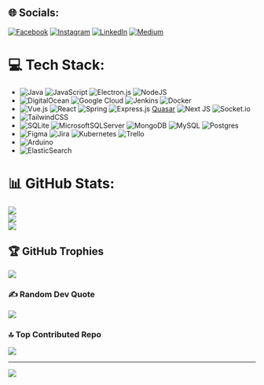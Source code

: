 
## 🌐 Socials:
[![Facebook](https://img.shields.io/badge/Facebook-%231877F2.svg?logo=Facebook&logoColor=white)](https://facebook.com/kutay.sendil) [![Instagram](https://img.shields.io/badge/Instagram-%23E4405F.svg?logo=Instagram&logoColor=white)](https://instagram.com/q._.tay) [![LinkedIn](https://img.shields.io/badge/LinkedIn-%230077B5.svg?logo=linkedin&logoColor=white)](https://linkedin.com/in/kutay-sendil) [![Medium](https://img.shields.io/badge/Medium-12100E?logo=medium&logoColor=white)](https://medium.com/@@kutaysendil) 

# 💻 Tech Stack:
* ![Java](https://img.shields.io/badge/java-%23ED8B00.svg?style=plastic&logo=java&logoColor=white) ![JavaScript](https://img.shields.io/badge/javascript-%23323330.svg?style=plastic&logo=javascript&logoColor=%23F7DF1E) ![Electron.js](https://img.shields.io/badge/Electron-191970?style=plastic&logo=Electron&logoColor=white) ![NodeJS](https://img.shields.io/badge/node.js-6DA55F?style=plastic&logo=node.js&logoColor=white)
* ![DigitalOcean](https://img.shields.io/badge/DigitalOcean-%230167ff.svg?style=plastic&logo=digitalOcean&logoColor=white) ![Google Cloud](https://img.shields.io/badge/Google%20Cloud-%234285F4.svg?style=plastic&logo=google-cloud&logoColor=white) ![Jenkins](https://img.shields.io/badge/jenkins-%232C5263.svg?style=plastic&logo=jenkins&logoColor=white) ![Docker](https://img.shields.io/badge/docker-%230db7ed.svg?style=plastic&logo=docker&logoColor=white)
* ![Vue.js](https://img.shields.io/badge/vuejs-%2335495e.svg?style=plastic&logo=vuedotjs&logoColor=%234FC08D) ![React](https://img.shields.io/badge/react-%2320232a.svg?style=plastic&logo=react&logoColor=%2361DAFB)  ![Spring](https://img.shields.io/badge/spring-%236DB33F.svg?style=plastic&logo=spring&logoColor=white) ![Express.js](https://img.shields.io/badge/express.js-%23404d59.svg?style=plastic&logo=express&logoColor=%2361DAFB) [Quasar](https://img.shields.io/badge/Quasar-16B7FB?style=plastic&logo=quasar&logoColor=black) ![Next JS](https://img.shields.io/badge/Next-black?style=plastic&logo=next.js&logoColor=white)    ![Socket.io](https://img.shields.io/badge/Socket.io-black?style=plastic&logo=socket.io&badgeColor=010101)
* ![TailwindCSS](https://img.shields.io/badge/tailwindcss-%2338B2AC.svg?style=plastic&logo=tailwind-css&logoColor=white) 
* ![SQLite](https://img.shields.io/badge/sqlite-%2307405e.svg?style=plastic&logo=sqlite&logoColor=white) ![MicrosoftSQLServer](https://img.shields.io/badge/Microsoft%20SQL%20Sever-CC2927?style=plastic&logo=microsoft%20sql%20server&logoColor=white) ![MongoDB](https://img.shields.io/badge/MongoDB-%234ea94b.svg?style=plastic&logo=mongodb&logoColor=white) ![MySQL](https://img.shields.io/badge/mysql-%2300f.svg?style=plastic&logo=mysql&logoColor=white) ![Postgres](https://img.shields.io/badge/postgres-%23316192.svg?style=plastic&logo=postgresql&logoColor=white) 	
* ![Figma](https://img.shields.io/badge/figma-%23F24E1E.svg?style=plastic&logo=figma&logoColor=white) ![Jira](https://img.shields.io/badge/jira-%230A0FFF.svg?style=plastic&logo=jira&logoColor=white) ![Kubernetes](https://img.shields.io/badge/kubernetes-%23326ce5.svg?style=plastic&logo=kubernetes&logoColor=white) ![Trello](https://img.shields.io/badge/Trello-%23026AA7.svg?style=plastic&logo=Trello&logoColor=white)
* ![Arduino](https://img.shields.io/badge/-Arduino-00979D?style=plastic&logo=Arduino&logoColor=white) 
* ![ElasticSearch](https://img.shields.io/badge/-ElasticSearch-005571?style=plastic&logo=elasticsearch)

# 📊 GitHub Stats:
![](https://github-readme-stats.vercel.app/api?username=kutaysendil&theme=react&hide_border=false&include_all_commits=true&count_private=true)<br/>
![](https://github-readme-streak-stats.herokuapp.com/?user=kutaysendil&theme=react&hide_border=false)<br/>
![](https://github-readme-stats.vercel.app/api/top-langs/?username=kutaysendil&theme=react&hide_border=false&include_all_commits=true&count_private=true&layout=compact)

## 🏆 GitHub Trophies
![](https://github-profile-trophy.vercel.app/?username=kutaysendil&theme=nord&no-frame=false&no-bg=false&margin-w=4)

### ✍️ Random Dev Quote
![](https://quotes-github-readme.vercel.app/api?type=vetical&theme=tokyonight)

### 🔝 Top Contributed Repo
![](https://github-contributor-stats.vercel.app/api?username=kutaysendil&limit=5&theme=nord&combine_all_yearly_contributions=true)

---
[![](https://visitcount.itsvg.in/api?id=kutaysendil&icon=5&color=6)](https://visitcount.itsvg.in)

<!-- Proudly created with GPRM ( https://gprm.itsvg.in ) -->
